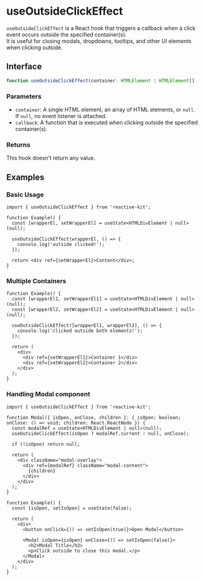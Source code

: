 # useOutsideClickEffect

`useOutsideClickEffect` is a React hook that triggers a callback when a click event occurs outside the specified container(s).  
It is useful for closing modals, dropdowns, tooltips, and other UI elements when clicking outside.

## Interface

```ts
function useOutsideClickEffect(container: HTMLElement | HTMLElement[] | null, callback: () => void): void;
```

### Parameters

- `container`: A single HTML element, an array of HTML elements, or `null`.  
  If `null`, no event listener is attached.
- `callback`: A function that is executed when clicking outside the specified container(s).

### Returns

This hook doesn't return any value.

## Examples

### Basic Usage

```tsx
import { useOutsideClickEffect } from 'reactive-kit';

function Example() {
  const [wrapperEl, setWrapperEl] = useState<HTMLDivElement | null>(null);

  useOutsideClickEffect(wrapperEl, () => {
    console.log('outside clicked!');
  });

  return <div ref={setWrapperEl}>Content</div>;
}
```

### Multiple Containers

```tsx
function Example() {
  const [wrapperEl1, setWrapperEl1] = useState<HTMLDivElement | null>(null);
  const [wrapperEl2, setWrapperEl2] = useState<HTMLDivElement | null>(null);

  useOutsideClickEffect([wrapperEl1, wrapperEl2], () => {
    console.log('clicked outside both elements!');
  });

  return (
    <div>
      <div ref={setWrapperEl1}>Container 1</div>
      <div ref={setWrapperEl2}>Container 2</div>
    </div>
  );
}
```

### Handling Modal component

```tsx
import { useOutsideClickEffect } from 'reactive-kit';

function Modal({ isOpen, onClose, children }: { isOpen: boolean; onClose: () => void; children: React.ReactNode }) {
  const modalRef = useState<HTMLDivElement | null>(null);
  useOutsideClickEffect(isOpen ? modalRef.current : null, onClose);

  if (!isOpen) return null;

  return (
    <div className="modal-overlay">
      <div ref={modalRef} className="modal-content">
        {children}
      </div>
    </div>
  );
}

function Example() {
  const [isOpen, setIsOpen] = useState(false);

  return (
    <div>
      <button onClick={() => setIsOpen(true)}>Open Modal</button>

      <Modal isOpen={isOpen} onClose={() => setIsOpen(false)}>
        <h2>Modal Title</h2>
        <p>Click outside to close this modal.</p>
      </Modal>
    </div>
  );
}
```
